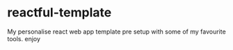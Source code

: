 # reactful-template
My personalise react web app template pre setup with some of my favourite tools. enjoy 
